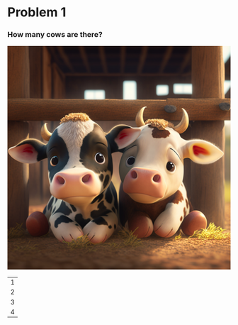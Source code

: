 # Problem 1

### How many cows are there?


![cows.png](cows.png)

<table>
  <tr><td>1</td></tr>
  <tr><td>2</td></tr>
  <tr><td>3</td></tr>
  <tr><td>4</td></tr>
</table>